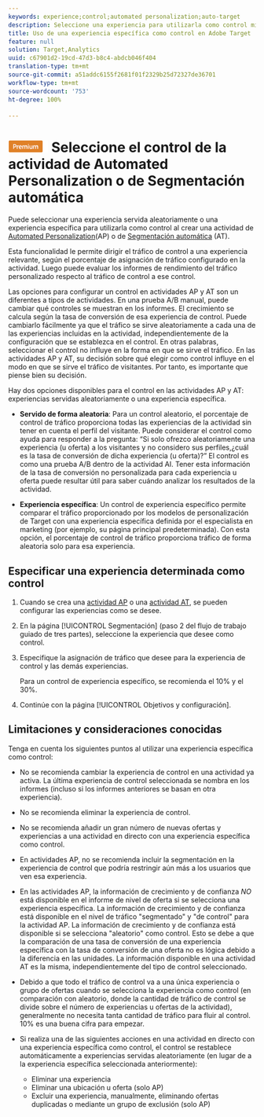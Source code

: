 ```yaml
---
keywords: experience;control;automated personalization;auto-target
description: Seleccione una experiencia para utilizarla como control mientras crea una actividad de Automated Personalization (AP) o de Segmentación automática (AT) en Adobe Target.
title: Uso de una experiencia específica como control en Adobe Target
feature: null
solution: Target,Analytics
uuid: c67901d2-19cd-47d3-b8c4-abdcb046f404
translation-type: tm+mt
source-git-commit: a51addc6155f2681f01f2329b25d72327de36701
workflow-type: tm+mt
source-wordcount: '753'
ht-degree: 100%

---
```



# ![PREMIUM](/help/assets/premium.png) Seleccione el control de la actividad de Automated Personalization o de Segmentación automática

Puede seleccionar una experiencia servida aleatoriamente o una experiencia específica para utilizarla como control al crear una actividad de [Automated Personalization](/help/c-activities/t-automated-personalization/automated-personalization.md)(AP) o de [Segmentación automática](/help/c-activities/auto-target-to-optimize.md) (AT).

Esta funcionalidad le permite dirigir el tráfico de control a una experiencia relevante, según el porcentaje de asignación de tráfico configurado en la actividad. Luego puede evaluar los informes de rendimiento del tráfico personalizado respecto al tráfico de control a ese control.

Las opciones para configurar un control en actividades AP y AT son un diferentes a tipos de actividades. En una prueba A/B manual, puede cambiar qué controles se muestran en los informes. El crecimiento se calcula según la tasa de conversión de esa experiencia de control. Puede cambiarlo fácilmente ya que el tráfico se sirve aleatoriamente a cada una de las experiencias incluidas en la actividad, independientemente de la configuración que se establezca en el control. En otras palabras, seleccionar el control no influye en la forma en que se sirve el tráfico. En las actividades AP y AT, su decisión sobre qué elegir como control influye en el modo en que se sirve el tráfico de visitantes. Por tanto, es importante que piense bien su decisión.

Hay dos opciones disponibles para el control en las actividades AP y AT: experiencias servidas aleatoriamente o una experiencia específica.

* **Servido de forma aleatoria**: Para un control aleatorio, el porcentaje de control de tráfico proporciona todas las experiencias de la actividad sin tener en cuenta el perfil del visitante. Puede considerar el control como ayuda para responder a la pregunta: “Si solo ofrezco aleatoriamente una experiencia (u oferta) a los visitantes y no considero sus perfiles,¿cuál es la tasa de conversión de dicha experiencia (u oferta)?” El control es como una prueba A/B dentro de la actividad AI. Tener esta información de la tasa de conversión no personalizada para cada experiencia u oferta puede resultar útil para saber cuándo analizar los resultados de la actividad.

* **Experiencia específica**: Un control de experiencia específico permite comparar el tráfico proporcionado por los modelos de personalización de Target con una experiencia específica definida por el especialista en marketing (por ejemplo, su página principal predeterminada). Con esta opción, el porcentaje de control de tráfico proporciona tráfico de forma aleatoria solo para esa experiencia.

## Especificar una experiencia determinada como control

1. Cuando se crea una [actividad AP](/help/c-activities/t-automated-personalization/create-ap-activity.md) o una [actividad AT](/help/c-activities/t-test-ab/t-test-create-ab/ab-audience.md), se pueden configurar las experiencias como se desee.
1. En la página [!UICONTROL Segmentación] (paso 2 del flujo de trabajo guiado de tres partes), seleccione la experiencia que desee como control.
1. Especifique la asignación de tráfico que desee para la experiencia de control y las demás experiencias.

   Para un control de experiencia específico, se recomienda el 10% y el 30%.

1. Continúe con la página [!UICONTROL Objetivos y configuración].

## Limitaciones y consideraciones conocidas

Tenga en cuenta los siguientes puntos al utilizar una experiencia específica como control:

* No se recomienda cambiar la experiencia de control en una actividad ya activa. La última experiencia de control seleccionada se nombra en los informes (incluso si los informes anteriores se basan en otra experiencia).
* No se recomienda eliminar la experiencia de control.
* No se recomienda añadir un gran número de nuevas ofertas y experiencias a una actividad en directo con una experiencia específica como control.
* En actividades AP, no se recomienda incluir la segmentación en la experiencia de control que podría restringir aún más a los usuarios que ven esa experiencia.
* En las actividades AP, la información de crecimiento y de confianza *NO* está disponible en el informe de nivel de oferta si se selecciona una experiencia específica. La información de crecimiento y de confianza está disponible en el nivel de tráfico &quot;segmentado&quot; y &quot;de control&quot; para la actividad AP. La información de crecimiento y de confianza está disponible si se selecciona &quot;aleatorio&quot; como control. Esto se debe a que la comparación de una tasa de conversión de una experiencia específica con la tasa de conversión de una oferta no es lógica debido a la diferencia en las unidades. La información disponible en una actividad AT es la misma, independientemente del tipo de control seleccionado.
* Debido a que todo el tráfico de control va a una única experiencia o grupo de ofertas cuando se selecciona la experiencia como control (en comparación con aleatorio, donde la cantidad de tráfico de control se divide sobre el número de experiencias u ofertas de la actividad), generalmente no necesita tanta cantidad de tráfico para fluir al control. 10% es una buena cifra para empezar.
* Si realiza una de las siguientes acciones en una actividad en directo con una experiencia específica como control, el control se restablece automáticamente a experiencias servidas aleatoriamente (en lugar de a la experiencia específica seleccionada anteriormente):

   * Eliminar una experiencia
   * Eliminar una ubicación u oferta (solo AP)
   * Excluir una experiencia, manualmente, eliminando ofertas duplicadas o mediante un grupo de exclusión (solo AP)

